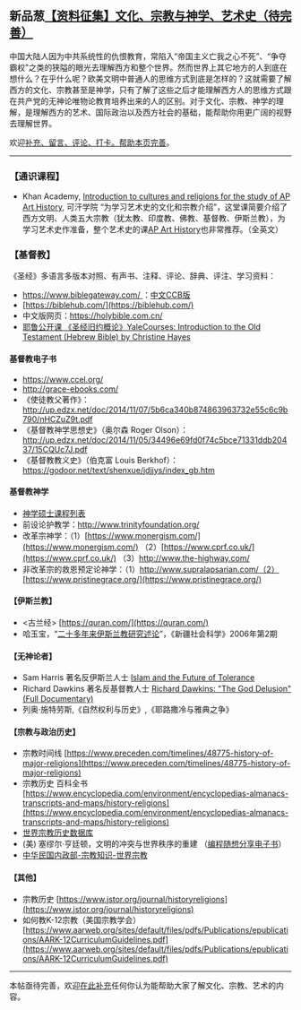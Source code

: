 ## 新品葱[【资料征集】文化、宗教与神学、艺术史（待完善）](https://damoresclub.github.io/culture-religion-guide/)

中国大陆人因为中共系统性的仇恨教育，常陷入“帝国主义亡我之心不死”、“争夺霸权”之类的狭隘的眼光去理解西方和整个世界。然而世界上其它地方的人到底在想什么？在乎什么呢？欧美文明中普通人的思维方式到底是怎样的？这就需要了解西方的文化、宗教甚至是神学，只有了解了这些之后才能理解西方人的思维方式跟在共产党的无神论唯物论教育培养出来的人的区别。对于文化、宗教、神学的理解，是理解西方的艺术、国际政治以及西方社会的基础，能帮助你用更广阔的视野去理解世界。


欢迎[补充、留言、评论、打卡。帮助本页完善](https://damoresclub.github.io/culture-religion-guide/)。

---
### 【通识课程】

- Khan Academy, [Introduction to cultures and religions for the study of AP Art History](https://www.khanacademy.org/humanities/ap-art-history/cultures-religions-ap-arthistory), 可汗学院 “为学习艺术史的文化和宗教介绍”，这堂课简要介绍了西方文明、人类五大宗教（犹太教、印度教、佛教、基督教、伊斯兰教），为学习艺术史作准备，整个艺术史的课[AP Art History](https://www.khanacademy.org/humanities/ap-art-history)也非常推荐。（全英文）


### 【基督教】

《圣经》多语言多版本对照、有声书、注释、评论、辞典、评注、学习资料：

- [https://www.biblegateway.com/ ](https://www.biblegateway.com/)：[中文CCB版](https://www.biblegateway.com/versions/Chinese-Contemporary-Bible-CCB/#booklist)
- [https://biblehub.com/](https://biblehub.com/)
- 中文版网页：https://holybible.com.cn/
- [耶鲁公开课 《圣经旧约概论》YaleCourses: Introduction to the Old Testament (Hebrew Bible) by Christine Hayes](https://www.youtube.com/watch?v=mo-YL-lv3RY&list=PLh9mgdi4rNeyuvTEbD-Ei0JdMUujXfyWi)

#### 基督教电子书

- https://www.ccel.org/
- http://grace-ebooks.com/
- 《使徒教父著作》：http://up.edzx.net/doc/2014/11/07/5b6ca340b874863963732e55c6c9b790/nHCZuZ9t.pdf
- 《基督教神学思想史》（奥尔森 Roger Olson）：http://up.edzx.net/doc/2014/11/05/34496e69fd0f74c5bce71331ddb20437/15CQUc7J.pdf
- 《基督教教义史》（伯克富 Louis Berkhof）：https://godoor.net/text/shenxue/jdjjys/index_gb.htm

#### 基督教神学
- [神学硕士课程列表](https://swbts.edu/chinese-traditional/mts/)
- 前设论护教学：http://www.trinityfoundation.org/
- 改革宗神学：（1）[https://www.monergism.com/](https://www.monergism.com/) （2）[https://www.cprf.co.uk/](https://www.cprf.co.uk/) （3）http://www.the-highway.com/
- 非改革宗的救恩预定论神学：（1）http://www.supralapsarian.com/（2）[https://www.pristinegrace.org/](https://www.pristinegrace.org/)


#### 【伊斯兰教】

- &lt;古兰经&gt; [https://quran.com/](https://quran.com/)
- 哈玉宝，“[二十多年来伊斯兰教研究述论](https://damoresclub.github.io/chinese-islam-survey/)”，《新疆社会科学》2006年第2期


#### 【无神论者】

- Sam Harris 著名反伊斯兰人士 [Islam and the Future of Tolerance](https://www.youtube.com/watchv=35zrIUswIiE)
- Richard Dawkins 著名反基督教人士 [Richard Dawkins: "The God Delusion" (Full Documentary) ](https://www.youtube.com/watchv=RHAz-ULSdhI)
- 列奥·施特劳斯,《自然权利与历史》,《耶路撒冷与雅典之争》


#### 【宗教与政治历史】

- 宗教时间线 [https://www.preceden.com/timelines/48775-history-of-major-religions](https://www.preceden.com/timelines/48775-history-of-major-religions)
- 宗教历史 百科全书 [https://www.encyclopedia.com/environment/encyclopedias-almanacs-transcripts-and-maps/history-religions](https://www.encyclopedia.com/environment/encyclopedias-almanacs-transcripts-and-maps/history-religions)
- [世界宗教历史数据库](https://religiondatabase.org/landing/)
- (美) 塞缪尔·亨廷顿，文明的冲突与世界秩序的重建 （[编程随想分享电子书](https://github.com/programthink/books)）
- [中华民国内政部-宗教知识-世界宗教](https://religion.moi.gov.tw/Knowledge/Listci=2&cid=2)


#### 【其他】

- 宗教历史 [https://www.jstor.org/journal/historyreligions](https://www.jstor.org/journal/historyreligions)
- 如何教K-12宗教（美国宗教学会）[https://www.aarweb.org/sites/default/files/pdfs/Publications/epublications/AARK-12CurriculumGuidelines.pdf](https://www.aarweb.org/sites/default/files/pdfs/Publications/epublications/AARK-12CurriculumGuidelines.pdf)

---
本帖亟待完善，欢迎[在此补充](https://damoresclub.github.io/culture-religion-guide/)任何你认为能帮助大家了解文化、宗教、艺术的内容。
